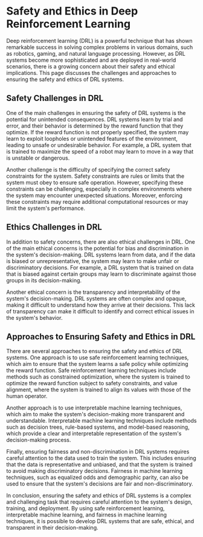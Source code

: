 # Safety and Ethics in Deep Reinforcement Learning

Deep reinforcement learning (DRL) is a powerful technique that has shown remarkable success in solving complex problems in various domains, such as robotics, gaming, and natural language processing. However, as DRL systems become more sophisticated and are deployed in real-world scenarios, there is a growing concern about their safety and ethical implications. This page discusses the challenges and approaches to ensuring the safety and ethics of DRL systems.

## Safety Challenges in DRL

One of the main challenges in ensuring the safety of DRL systems is the potential for unintended consequences. DRL systems learn by trial and error, and their behavior is determined by the reward function that they optimize. If the reward function is not properly specified, the system may learn to exploit loopholes or unintended features of the environment, leading to unsafe or undesirable behavior. For example, a DRL system that is trained to maximize the speed of a robot may learn to move in a way that is unstable or dangerous.

Another challenge is the difficulty of specifying the correct safety constraints for the system. Safety constraints are rules or limits that the system must obey to ensure safe operation. However, specifying these constraints can be challenging, especially in complex environments where the system may encounter unexpected situations. Moreover, enforcing these constraints may require additional computational resources or may limit the system's performance.

## Ethics Challenges in DRL

In addition to safety concerns, there are also ethical challenges in DRL. One of the main ethical concerns is the potential for bias and discrimination in the system's decision-making. DRL systems learn from data, and if the data is biased or unrepresentative, the system may learn to make unfair or discriminatory decisions. For example, a DRL system that is trained on data that is biased against certain groups may learn to discriminate against those groups in its decision-making.

Another ethical concern is the transparency and interpretability of the system's decision-making. DRL systems are often complex and opaque, making it difficult to understand how they arrive at their decisions. This lack of transparency can make it difficult to identify and correct ethical issues in the system's behavior.

## Approaches to Ensuring Safety and Ethics in DRL

There are several approaches to ensuring the safety and ethics of DRL systems. One approach is to use safe reinforcement learning techniques, which aim to ensure that the system learns a safe policy while optimizing the reward function. Safe reinforcement learning techniques include methods such as constrained optimization, where the system is trained to optimize the reward function subject to safety constraints, and value alignment, where the system is trained to align its values with those of the human operator.

Another approach is to use interpretable machine learning techniques, which aim to make the system's decision-making more transparent and understandable. Interpretable machine learning techniques include methods such as decision trees, rule-based systems, and model-based reasoning, which provide a clear and interpretable representation of the system's decision-making process.

Finally, ensuring fairness and non-discrimination in DRL systems requires careful attention to the data used to train the system. This includes ensuring that the data is representative and unbiased, and that the system is trained to avoid making discriminatory decisions. Fairness in machine learning techniques, such as equalized odds and demographic parity, can also be used to ensure that the system's decisions are fair and non-discriminatory.

In conclusion, ensuring the safety and ethics of DRL systems is a complex and challenging task that requires careful attention to the system's design, training, and deployment. By using safe reinforcement learning, interpretable machine learning, and fairness in machine learning techniques, it is possible to develop DRL systems that are safe, ethical, and transparent in their decision-making.
